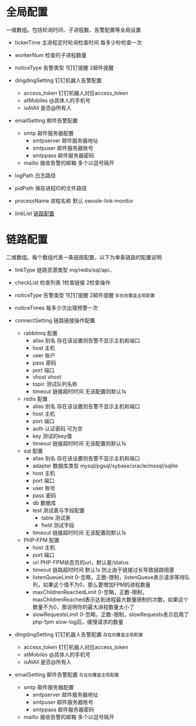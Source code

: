 # 全局配置

一维数组。包括轮询时间、子进程数、告警配置等全局设置

* tickerTime 主进程定时轮询检查时间 每多少秒检查一次
* workerNum  检查的子进程数量
* noticeType 告警类型 1钉钉提醒 2邮件提醒
* dingdingSetting   钉钉机器人告警配置
    + access_token 钉钉机器人对应access_token
    + atMobiles @具体人的手机号
    + isAtAll 是否@所有人 

* emailSetting 邮件告警配置
    * smtp 邮件服务器配置
        + smtpserver 邮件服务器地址
        + smtpuser 邮件服务器账号
        + smtppass 邮件服务器密码
    * mailto 接收告警的邮箱 多个以逗号隔开
* logPath 日志路径
* pidPath 保存进程ID的文件路径
* processName 进程名称 默认 swoole-link-monitor
* linkList [链路配置](https://github.com/kbigbus/swoole-link-monitor/blob/master/docs/config.md#%E9%93%BE%E8%B7%AF%E9%85%8D%E7%BD%AE)



# 链路配置

二维数组。每个数组代表一条链路配置，以下为单条链路的配置说明

* linkType 链路资源类型 mq/redis/sql/api..
* checkList 检查列表  1检查链接  2检查操作
* noticeType 告警类型 1钉钉提醒 2邮件提醒  `存在则覆盖全局配置`
* noticeTimes 每多少次出错预警一次
* connectSetting 链路链接操作配置
    * rabbitmq 配置
        + alias 别名 存在该设置则告警不显示主机和端口
        + host 主机
        + user 账户
        + pass 密码
        + port 端口
        + vhost vhost
        + topic 测试队列名称
        + timeout 链接超时时间 无该配置则默认1s
    * redis 配置
        + alias 别名 存在该设置则告警不显示主机和端口
        + host 主机
        + port 端口
        + auth 认证密码 可为空
        + key 测试的key值
        + timeout 链接超时时间 无该配置则默认1s
    * sql 配置
        + alias 别名 存在该设置则告警不显示主机和端口
        + adapter 数据库类型  mysql/pgsql/sybase/oracle/mssql/sqlite
        + host 主机
        + port 端口
        + user 账号
        + pass 密码
        + db 数据库
        + test 测试表与字段配置
            + table 测试表
            + field 测试字段
        + timeout 链接超时时间 无该配置则默认1s
    * PHP-FPM 配置
        + host 主机
        + port 端口
        + uri PHP-FPM状态页的uri，默认是/status
        + timeout 链路超时时间 默认1s 防止由于链接过长导致链路阻塞
        + listenQueueLimit 0-忽略，正数-限制，listenQueue表示请求等待队列，如果这个值不为0，那么要增加FPM的进程数量
        + maxChildrenReachedLimit 0-忽略，正数-限制，maxChildrenReached表示达到进程最大数量限制的次数，如果这个数量不为0，那说明你的最大进程数量太小了
        + slowRequestsLimit 0-忽略，正数-限制，slowRequests表示启用了php-fpm slow-log后，缓慢请求的数量

* dingdingSetting   钉钉机器人告警配置  `存在则覆盖全局配置`
    * access_token 钉钉机器人对应access_token
    * atMobiles @具体人的手机号
    * isAtAll 是否@所有人 

* emailSetting 邮件告警配置 `存在则覆盖全局配置`
    * smtp 邮件服务器配置
        + smtpserver 邮件服务器地址
        + smtpuser 邮件服务器账号
        + smtppass 邮件服务器密码
	* mailto 接收告警的邮箱 多个以逗号隔开 


